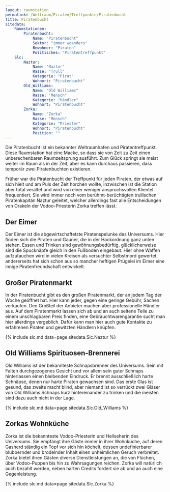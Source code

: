 ```yaml
---
layout: raumstation
permalink: /Weltraum/Piraten/Treffpunkte/Piratenbucht
title: Piratenbucht
sitedata:
    Raumstationen:
        Piratenbucht:
            Name: "Piratenbucht"
            Sektor: "immer woanders"
            Bewohner: "Piraten"
            Politisches: "Piratentreffpunkt"
    Slc:
        Naztur:
            Name: "Naztur"
            Rasse: "Trull"
            Kategorie: "Pirat"
            Wohnort: "Piratenbucht"
        Old_Williams:
            Name: "Old Williams"
            Rasse: "Mensch"
            Kategorie: "Händler"
            Wohnort: "Piratenbucht"
        Zorka:
            Name: "Zorka"
            Rasse: "Mensch"
            Kategorie: "Priester"
            Wohnort: "Piratenbucht"
            Position: ""
---
```




Die Piratenbucht ist ein bekannter Weltraumhafen und Piratentreffpunkt. Diese Raumstation hat eine Macke, so dass sie von Zeit zu Zeit einen unberechenbaren Raumzeitsprung ausführt. Zum Glück springt sie meist weiter im Raum als in der Zeit, aber es kann durchaus passieren, dass temporär zwei Piratenbuchten existieren.

Früher war die Piratenbucht der Treffpunkt für jeden Piraten, der etwas auf sich hielt und am Puls der Zeit horchen wollte, inzwischen ist die Station aber total veraltet und wird von einer weniger anspruchsvollen Klientel frequentiert. Sie wird immer noch vom berühmt-berüchtigten trullischen Piratenkapitän Naztur geleitet, welcher allerdings fast alle Entscheidungen von Orakeln der Vodoo-Priesterin Zorka treffen lässt.

## Der Eimer

Der Eimer ist die abgewirtschaftetste Piratenspelunke des Universums. Hier finden sich die Piraten und Gauner, die in der Hackordnung ganz unten stehen. Essen und Trinken sind gewöhnungsbedürftig, glücklicherweise sind die Spucknäpfe gleich in den Fußboden eingebaut. Hier ohne Waffen aufzutauchen wird in vielen Kreisen als versuchter Selbstmord gewertet, andererseits hat sich schon aus so mancher heftigen Prügelei im Eimer eine innige Piratenfreundschaft entwickelt.

## Großer Piratenmarkt

In der Piratenbucht gibt es den großen Piratenmarkt, der an jedem Tag der Woche geöffnet hat. Hier kann jeder, gegen eine geringe Gebühr, Sachen verkaufen. Den Großteil der Anbieter machen aber professionelle Händler aus. Auf dem Piratenmarkt lassen sich ab und an auch seltene Teile zu einem unschlagbaren Preis finden, eine Gebrauchtwarengarantie sucht man hier allerdings vergeblich. Dafür kann man hier auch gute Kontakte zu erfahrenen Piraten und gewitzten Händlern knüpfen.

{% include slc.md data=page.sitedata.Slc.Naztur %}

## Old Williams Spirituosen-Brennerei

Old Williams ist der bekannteste Schnapsbrenner des Universums. Sein mit Falten durchgezogenes Gesicht und vor allem sein guter Schnaps hinterlassen einen bleibenden Eindruck. Er brennt ausschließlich harte Schnäpse, denen nur harte Piraten gewachsen sind. Das erste Glas ist gesund, das zweite macht blind, aber niemand ist so verrückt zwei Gläser von Old Williams Schnaps kurz hintereinander zu trinken und die meisten sind dazu auch nicht in der Lage.

{% include slc.md data=page.sitedata.Slc.Old_Williams %}

## Zorkas Wohnküche

Zorka ist die bekannteste Vodoo-Priesterin und Hellseherin des Universums. Sie empfängt ihre Gäste immer in ihrer Wohnküche, auf deren Gasherd ständig ein Topf vor sich hin köchelt, dessen undefinierbarer blubbernder und brodelnder Inhalt einen unheimlichen Geruch verbreitet. Zorka bietet ihren Gästen diverse Dienstleistungen an, die von Flüchen, über Vodoo-Puppen bis hin zu Wahrsagungen reichen. Zorka will natürlich auch bezahlt werden, neben harten Credits fordert sie ab und an auch eine Gegenleistung.

{% include slc.md data=page.sitedata.Slc.Zorka %}
